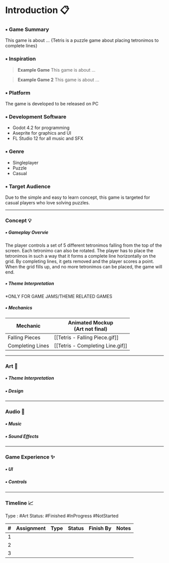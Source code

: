 # Introduction 📋

### ▪️ Game Summary
   This game is about ...
   {Tetris is a puzzle game about placing tetronimos to complete lines}
### ▪️ Inspiration
>    **Example Game**
>      This game is about ...

>    **Example Game 2**
>      This game is about ...

### ▪️ Platform
   The game is developed to be released on PC

### ▪️ Development Software
- Godot 4.2 for programming
- Aseprite for graphics and UI
- FL Studio 12 for all music and SFX

### ▪️ Genre
- Singleplayer
- Puzzle
- Casual

### ▪️ Target Audience
   Due to the simple and easy to learn concept, this game is targeted for casual players who love solving puzzles.

---
### **Concept** 💡
##### ▪️ Gameplay Overvie
   The player controls a set of 5 different tetronimos falling from the top of the screen. Each tetronimo can also be rotated. The player has to place the tetronimos in such a way that it forms a complete line horizontally on the grid. By completing lines, it gets removed and the player scores a point. When the grid fills up, and no more tetronimos can be placed, the game will end. 

##### ▪️ Theme Interpretation
   \*ONLY FOR GAME JAMS/THEME RELATED GAMES

##### ▪️ Mechanics
| Mechanic | Animated Mockup<br>(Art not final) |
| ---- | ---- |
| Falling Pieces | [[Tetris - Falling Piece.gif]] |
| Completing Lines | [[Tetris - Completing Line.gif]] |

---
### **Art** 🎨

##### ▪️ Theme Interpretation
   

##### ▪️ Design


---
### **Audio** 🎸
##### ▪️ Music


##### ▪️ Sound Effects


---
### **Game Experience** ✨
##### ▪️ UI


##### ▪️ Controls


---
### **Timeline** 📈

Type : #Art
Status: #Finished #InProgress #NotStarted 

| # | Assignment | Type | Status | Finish By | Notes |
| ---- | ---- | :--- | ---- | ---- | ---- |
| 1 |  |  |  |  |  |
| 2 |  |  |  |  |  |
| 3 |  |  |  |  |  |

